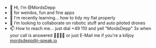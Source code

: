 - 👋 Hi, I’m @MordsDepp
- 👀 for weirdos, fun and fine apps
- 🌱 I'm recently learning... how to tidy my flat properly
- 💞️ I’m looking to collaborate on robotic stuff and auto piloted drones
- 📫 How to reach me... just dial +49 110 and yell "MordsDepp" 3x when your call is answered 👍🏽✌🏼
     or just E-Mail me if you're a killjoy 
     mordsdepp@i-speak.io
